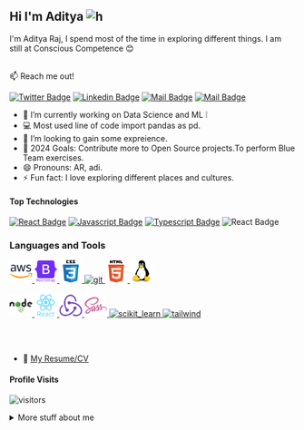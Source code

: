 ## Hi I'm Aditya <img src="https://user-images.githubusercontent.com/1303154/88677602-1635ba80-d120-11ea-84d8-d263ba5fc3c0.gif" width="38px" alt="h">


I'm Aditya Raj, I spend most of the time in exploring different things. I am still at Conscious Competence  :blush: <br /><br />

:mailbox: Reach me out!


[![Twitter Badge](https://img.shields.io/badge/-@AR-1ca0f1?style=flat&labelColor=1ca0f1&logo=twitter&logoColor=white&link=https://twitter.com)](https://twitter.com/) [![Linkedin Badge](https://img.shields.io/badge/-Aditya_Raj-0e76a8?style=flat&labelColor=0e76a8&logo=linkedin&logoColor=white)](https://www.linkedin.com/in/aditya-raj-993949201/) [![Mail Badge](https://img.shields.io/badge/-@_aditya_raj-e84393?style=flat&labelColor=e84393&logo=instagram&logoColor=white)](https://instagram.com/) [![Mail Badge](https://img.shields.io/badge/-Aditya_Raj-c0392b?style=flat&labelColor=c0392b&logo=gmail&logoColor=white)](mailto:ar915888@gmail.com)
<br />
<!-- TODO: Add last video link -->

- 🔭 I’m currently working on Data Science and ML :grey_exclamation:
- :computer: Most used line of code import pandas as pd.
- 🤔 I’m looking to gain some expreience.
- 🥅 2024 Goals: Contribute more to Open Source projects.To perform Blue Team exercises.
- 😄 Pronouns: AR, adi.
- ⚡ Fun fact: I love exploring different places and cultures.



#### Top Technologies

<!-- TODO: Make technologies links takes you to repositories -->

[![React Badge](https://img.shields.io/badge/-Python-61DBFB?style=for-the-badge&labelColor=black&logo=python&logoColor=#ffff00)](#) [![Javascript Badge](https://img.shields.io/badge/-Javascript-F0DB4F?style=for-the-badge&labelColor=black&logo=javascript&logoColor=F0DB4F)](#) [![Typescript Badge](https://img.shields.io/badge/-Mysql-007acc?style=for-the-badge&labelColor=black&logo=mysql&logoColor=007acc)](#)  ![React Badge](https://img.shields.io/badge/-Php-61DBFB?style=for-the-badge&labelColor=black&logo=php&logoColor=#ffff00) 

### Languages and Tools

<p align="left"> <a href="https://aws.amazon.com" target="_blank"> <img src="https://raw.githubusercontent.com/devicons/devicon/master/icons/amazonwebservices/amazonwebservices-original-wordmark.svg" alt="aws" width="40" height="40"/> </a><a href="https://getbootstrap.com" target="_blank"> <img src="https://raw.githubusercontent.com/devicons/devicon/master/icons/bootstrap/bootstrap-plain-wordmark.svg" alt="bootstrap" width="40" height="40"/> </a> <a href="https://www.w3schools.com/css/" target="_blank"> <img src="https://raw.githubusercontent.com/devicons/devicon/master/icons/css3/css3-original-wordmark.svg" alt="css3" width="40" height="40"/> </a> <a href="https://git-scm.com/" target="_blank"> <img src="https://www.vectorlogo.zone/logos/git-scm/git-scm-icon.svg" alt="git" width="40" height="40"/> </a> <a href="https://www.w3.org/html/" target="_blank"> <img src="https://raw.githubusercontent.com/devicons/devicon/master/icons/html5/html5-original-wordmark.svg" alt="html5" width="40" height="40"/> </a> <a href="https://www.linux.org/" target="_blank"> <img src="https://raw.githubusercontent.com/devicons/devicon/master/icons/linux/linux-original.svg" alt="linux" width="40" height="40"/> <br /><br /></a> <a href="https://nodejs.org" target="_blank"> <img src="https://raw.githubusercontent.com/devicons/devicon/master/icons/nodejs/nodejs-original-wordmark.svg" alt="nodejs" width="40" height="40"/> </a> <a href="https://reactjs.org/" target="_blank"> <img src="https://raw.githubusercontent.com/devicons/devicon/master/icons/react/react-original-wordmark.svg" alt="react" width="40" height="40"/> </a> <a href="https://redux.js.org" target="_blank"> <img src="https://raw.githubusercontent.com/devicons/devicon/master/icons/redux/redux-original.svg" alt="redux" width="40" height="40"/> </a> <a href="https://sass-lang.com" target="_blank"> <img src="https://raw.githubusercontent.com/devicons/devicon/master/icons/sass/sass-original.svg" alt="sass" width="40" height="40"/> </a> <a href="https://scikit-learn.org/" target="_blank"> <img src="https://upload.wikimedia.org/wikipedia/commons/0/05/Scikit_learn_logo_small.svg" alt="scikit_learn" width="40" height="40"/> </a> <a href="https://tailwindcss.com/" target="_blank"> <img src="https://www.vectorlogo.zone/logos/tailwindcss/tailwindcss-icon.svg" alt="tailwind" width="40" height="40"/> </a> </p>

<br />
<br />

- :paperclip: [My Resume/CV]()


#### Profile Visits 

![visitors](https://visitor-badge.glitch.me/badge?page_id=UNA-ONE.UNA-ONE)

<details>
<summary>
  More stuff about me
</summary>

<br >

I am a Second year student at IIITM-Gwalior. I have a huge interests in Digital Marketing, Web Analytics, Reverse Engineering.



#### Github Stats

![Ipenywis's github stats](https://github-readme-stats.vercel.app/api?username=UNA-ONE&count_private=true&theme=merko&hide=contribs,prs)

</details>



